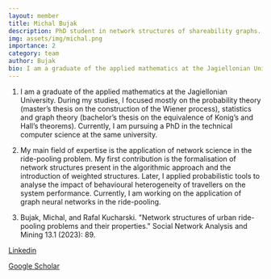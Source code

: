 ```yaml
---
layout: member
title: Michal Bujak
description: PhD student in network structures of shareability graphs.
img: assets/img/michal.png
importance: 2
category: team
author: Bujak
bio: I am a graduate of the applied mathematics at the Jagiellonian University. During my studies, I focused mostly on the probability theory (master’s thesis on the construction of the Wiener process), statistics and graph theory (bachelor’s thesis on the equivalence of Konig’s and Hall’s theorems). Currently, I am pursuing a PhD in the technical computer science at the same university
---
```


1. I am a graduate of the applied mathematics at the Jagiellonian University. During my studies, I focused mostly on the probability theory (master’s thesis on the construction of the Wiener process), statistics and graph theory (bachelor’s thesis on the equivalence of Konig’s and Hall’s theorems). Currently, I am pursuing a PhD in the technical computer science at the same university. 

2. My main field of expertise is the application of network science in the ride-pooling problem. My first contribution is the formalisation of network structures present in the algorithmic approach and the introduction of weighted structures. Later, I applied probabilistic tools to analyse the impact of behavioural heterogeneity of travellers on the system performance. Currently, I am working on the application of graph neural networks in the ride-pooling. 

3. Bujak, Michal, and Rafal Kucharski. "Network structures of urban ride-pooling problems and their properties." Social Network Analysis and Mining 13.1 (2023): 89.

[Linkedin](www.linkedin.com/in/michal-bujak-836602182)

[Google Scholar](https://scholar.google.com/citations?user=WPze25gAAAAJ ) 
